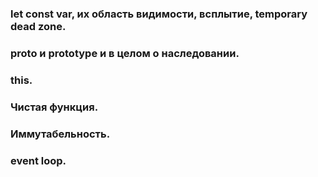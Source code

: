 ### let const var, их область видимости, всплытие, temporary dead zone.
### proto и prototype и в целом о наследовании.
### this.
### Чистая функция.
### Иммутабельность.
### event loop.